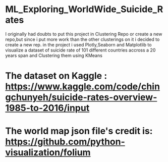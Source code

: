 # ML_Exploring_WorldWide_Suicide_Rates
I originally had doubts to put this project in Clustering Repo or create a new repo,but since i put more work than the other clusterings on it i decided to create a new rep.
in the project i used Plotly,Seaborn and Matplotlib to visualize a dataset of suicide rate of 101 different countries accross a 20 years span and Clustering them using KMeans 
# The dataset on Kaggle : https://www.kaggle.com/code/chingchunyeh/suicide-rates-overview-1985-to-2016/input
# The world map json file's credit is: https://github.com/python-visualization/folium
